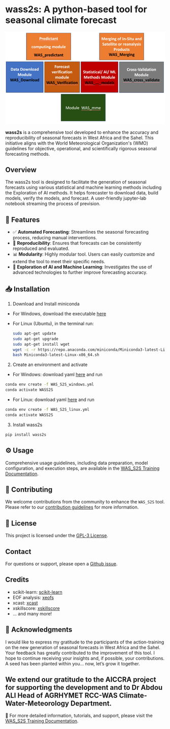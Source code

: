 # wass2s: A python-based tool for seasonal climate forecast

![Modules in WAS_S2S](./modules.png)

**wass2s** is a comprehensive tool developed to enhance the accuracy and reproducibility of seasonal forecasts in West Africa and the Sahel. This initiative aligns with the World Meteorological Organization's (WMO) guidelines for objective, operational, and scientifically rigorous seasonal forecasting methods.


## Overview
The wass2s tool is designed to facilitate the generation of seasonal forecasts using various statistical and machine learning methods including the Exploration of AI methods. 
It helps forecaster to download data, build models, verify the models, and forecast. A user-friendly jupyter-lab notebook streaming the process of prevision.

## 🚀 Features

- ✅ **Automated Forecasting**: Streamlines the seasonal forecasting process, reducing manual interventions.
- 🔄 **Reproducibility**: Ensures that forecasts can be consistently reproduced and evaluated.
- 📊 **Modularity**: Highly modular tool. Users can easily customize and extend the tool to meet their specific needs.
- 🤖 **Exploration of AI and Machine Learning**: Investigates the use of advanced technologies to further improve forecasting accuracy.

## 📥 Installation
1.  Download and Install miniconda

-   For Windows, download the executable [here](https://repo.anaconda.com/miniconda/Miniconda3-latest-Windows-x86_64.exe)

-   For Linux (Ubuntu), in the terminal run:

    ``` bash
    sudo apt-get update
    sudo apt-get upgrade
    sudo apt-get install wget
    wget -c -r https://repo.anaconda.com/miniconda/Miniconda3-latest-Linux-x86_64.sh --no-check-certificate
    bash Miniconda3-latest-Linux-x86_64.sh
    ```
2. Create an environment and activate
- For Windows: download yaml [here](https://github.com/hmandela/WASS2S/blob/main/WAS_S2S_windows.yml) and run
```bash
conda env create -f WAS_S2S_windows.yml
conda activate WASS2S
```
- For Linux: download yaml [here](https://github.com/hmandela/WASS2S/blob/main/WAS_S2S_linux.yml) and run
```bash
conda env create -f WAS_S2S_linux.yml
conda activate WASS2S
```

3. Install wass2s
```bash
pip install wass2s
```

## ⚙️ Usage

Comprehensive usage guidelines, including data preparation, model configuration, and execution steps, are available in the [WAS_S2S Training Documentation](https://hmandela.github.io/WAS_S2S_Training/).

## 🤝 Contributing

We welcome contributions from the community to enhance the `WAS_S2S` tool. Please refer to our [contribution guidelines](CONTRIBUTING.md) for more information.

## 📜 License

This project is licensed under the [GPL-3 License](https://github.com/hmandela/WASS2S/blob/main/LICENSE.txt).

## Contact

For questions or support, please open a [Github issue](https://github.com/hmandela/WAS_S2S/issues).

## Credits

- scikit-learn: [scikit-learn](https://scikit-learn.org/stable/)
- EOF analysis: [xeofs](https://github.com/xarray-contrib/xeofs/tree/main) 
- xcast: [xcast](https://github.com/kjhall01/xcast/)
- xskillscore: [xskillscore](https://github.com/xarray-contrib/xskillscore)
- ... and many more!

## 🙌 Acknowledgments
I would like to express my gratitude to the participants of the action-training on the new generation of seasonal forecasts in West Africa and the Sahel. Your feedback has greatly contributed to the improvement of this tool. I hope to continue receiving your insights and, if possible, your contributions. A seed has been planted within you… now, let’s grow it together.

We extend our gratitude to the AICCRA project for supporting the development and to Dr Abdou ALI Head of AGRHYMET RCC-WAS Climate-Water-Meteorology Department.
---

📖 For more detailed information, tutorials, and support, please visit the [WAS_S2S Training Documentation](https://hmandela.github.io/WAS_S2S_Training/).


